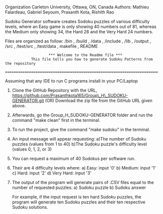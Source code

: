 Organization Carleton University, Ottawa, ON, Canada Authors: Mathieu
Falardeau, Gabriel Seyoum, Prasanth Kota, Rishith Rao

Sudoku Generator software creates Sodoku puzzles of various difficulty
levels, where an Easy game is only showing 40 numbers out of 81, whereas
the Medium only showing 34, the Hard 28 and the Very Hard 24 numbers.

Files are organized as follow: /bin , /build , /data , /include , /lib ,
/output , /src , /test/src , /test/data , makefile , README

                        *** Welcome to the Readme file ***
                This file tells you how to generate Sudoku Patterns from the repository
            ======================================================================================

Assuming that any IDE to run C programs install in your PC/Laptop

1.  Clone the GitHub Repository with the URL,
    https://github.com/Prasanthkota165/Group\_H\_SUDOKU-GENERATOR.git
    (OR) Download the zip file from the GitHub URL given above.

2.  Afterwards, go the Group\_H\_SUDOKU-GENERATOR folder and run the
    command "make clean" first in the terminal.

3.  To run the project, give the command "make sudoku" in the terminal.

4.  An input message will appear requesting: a)The number of Sudoku
    puzzles (values from 1 to 40) b)The Sudoku puzzle's difficulty level
    (values 0, 1, 2, or 3)

5.  You can request a maximum of 40 Sudokus per software run.

6.  Their are 4 difficulty levels where:
    a)  Easy: input '0'
    b)  Medium: input '1'
    c)  Hard: input '2'
    d)  Very Hard: input '3'

7.  The output of the program will generate pairs of .CSV files equal to
    the number of requested puzzles:
    a)  Sudoku puzzle
    b)  Sudoku answer

    For example, if the input request is ten hard Sudoku puzzles, the
    program will generate ten Sudoku puzzles and their ten respective
    Sudoku solutions.


